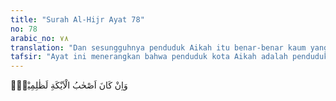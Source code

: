 ```yaml
---
title: "Surah Al-Hijr Ayat 78"
no: 78
arabic_no: ٧٨
translation: "Dan sesungguhnya penduduk Aikah itu benar-benar kaum yang zalim,"
tafsir: "Ayat ini menerangkan bahwa penduduk kota Aikah adalah penduduk yang zalim dan ingkar. Kepada mereka diutus Nabi Syuaib a.s., tetapi mereka mengingkari dan mendustakan dakwahnya.\n\nDalam hadis diterangkan hubungan penduduk Aikah dengan penduduk kota Madyan.\n\nRasulullah saw berkata, \"Sesungguhnya penduduk kota Madyan dan penduduk Aikah itu adalah dua umat yang kepada keduanya Allah mengutus Nabi Syuaib\". (Riwayat Ibnu Mardawaih dan Ibnu 'Asakir)\n\nArti dasar dari Aikah ialah hutan, kemudian menjadi nama suatu negeri karena negeri itu memiliki banyak hutan. Negeri itu terletak di daerah Madyan.\n\nPenduduk Aikah menganut kepercayaan politeisme, suka menyamun dan merampok orang yang lewat negeri mereka, serta berlaku curang dalam menimbang dan menakar. Kepada mereka diutus Nabi Syuaib a.s., tetapi mereka mengingkarinya."
---
```

وَاِنْ كَانَ اَصْحٰبُ الْاَيْكَةِ لَظٰلِمِيْنَۙ